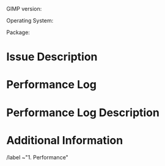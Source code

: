 GIMP version:

<!-- Note: bug reporters are expected to have verified the bug still exists
either in the last stable version of GIMP or on updated development code
(master branch). -->

Operating System: <!--[Windows? macOS? Linux? All?] (write it after the > symbol) -->

Package: <!--[flatpak? Installer from gimp.org? If another installer, tell us where from] (write it after the > symbol)-->

# Issue Description

<!-- Please provide a general description of the issue. -->

# Performance Log

<!-- Please record a performance log demonstrating the issue, and attach it to the report.
See

  https://gitlab.gnome.org/GNOME/gimp/blob/master/devel-docs/performance-logs/performance-logs.md

for more information.-->

# Performance Log Description

<!-- Please describe in detail the actions performed in the performance log.
If you added empty event markers to the log, please provide a description for them here.
If you recorded a screencast while recording the log, please attach it here.  -->

# Additional Information

<!-- If there is any additional information, please provide it here. -->

/label ~"1. Performance"
